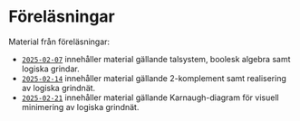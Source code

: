 # Föreläsningar

Material från föreläsningar:
* [`2025-02-07`](./2025-02-07/) innehåller material gällande talsystem, boolesk algebra samt logiska grindar.
* [`2025-02-14`](./2025-02-14/) innehåller material gällande 2-komplement samt realisering av logiska grindnät.
* [`2025-02-21`](./2025-02-21/) innehåller material gällande Karnaugh-diagram för visuell minimering av logiska grindnät.